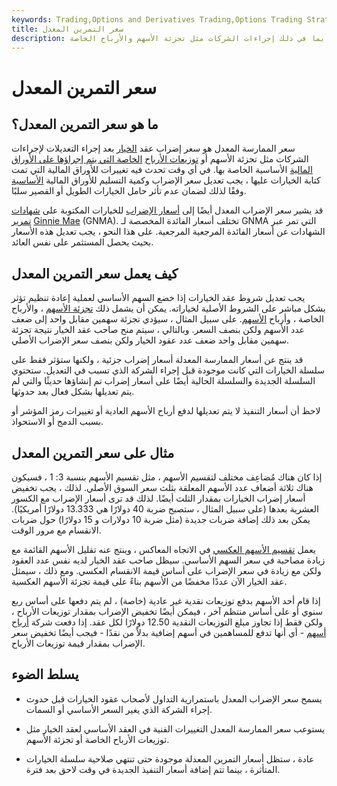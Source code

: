 ```yaml
---
keywords: Trading,Options and Derivatives Trading,Options Trading Strategy and Education,Options and Derivatives,Strategy and Education
title: سعر التمرين المعدل
description: سعر الممارسة المعدل هو سعر إضراب عقد الخيار المعدل بما في ذلك إجراءات الشركات مثل تجزئة الأسهم والأرباح الخاصة.
---
```


# سعر التمرين المعدل
## ما هو سعر التمرين المعدل؟

سعر الممارسة المعدل هو سعر إضراب عقد [الخيار](/optionscontract) بعد إجراء التعديلات لإجراءات الشركات مثل تجزئة الأسهم أو [توزيعات الأرباح](/specialdividend) [الخاصة التي يتم إجراؤها على الأوراق المالية](/specialdividend) الأساسية الخاصة بها. في أي وقت تحدث فيه تغييرات للأوراق المالية التي تمت كتابة الخيارات عليها ، يجب تعديل سعر الإضراب وكمية التسليم للأوراق المالية [الأساسية](/underlying-security) وفقًا لذلك لضمان عدم تأثر حامل الخيارات الطويل أو القصير سلبًا.

قد يشير سعر الإضراب المعدل أيضًا إلى [أسعار الإضراب](/strikeprice) للخيارات المكتوبة على [شهادات تمرير](/passthroughcertificate) [Ginnie Mae](/ginniemae) (GNMA). تختلف أسعار الفائدة المخصصة لـ GNMA التي تمر عبر الشهادات عن أسعار الفائدة المرجعية المرجعية. على هذا النحو ، يجب تعديل هذه الأسعار بحيث يحصل المستثمر على نفس العائد.

## كيف يعمل سعر التمرين المعدل

يجب تعديل شروط عقد الخيارات إذا خضع السهم الأساسي لعملية إعادة تنظيم تؤثر بشكل مباشر على الشروط الأصلية لخياراته. يمكن أن يشمل ذلك [تجزئة الأسهم](/stocksplit) ، والأرباح الخاصة ، وأرباح [الأسهم](/stockdividend). على سبيل المثال ، سيؤدي تجزئة سهمين مقابل واحد إلى ضعف عدد الأسهم ولكن بنصف السعر. وبالتالي ، سيتم منح صاحب عقد الخيار نتيجة تجزئة سهمين مقابل واحد ضعف عدد عقود الخيار ولكن بنصف سعر الإضراب الأصلي.

قد ينتج عن أسعار الممارسة المعدلة أسعار إضراب جزئية ، ولكنها ستؤثر فقط على سلسلة الخيارات التي كانت موجودة قبل إجراء الشركة الذي تسبب في التعديل. ستحتوي السلسلة الجديدة والسلسلة الحالية أيضًا على أسعار إضراب تم إنشاؤها حديثًا والتي لم يتم تعديلها بشكل فعال بعد حدوثها.

لاحظ أن أسعار التنفيذ لا يتم تعديلها لدفع أرباح الأسهم العادية أو تغييرات رمز المؤشر أو بسبب الدمج أو الاستحواذ.

## مثال على سعر التمرين المعدل

إذا كان هناك مُضاعِف مختلف لتقسيم الأسهم ، مثل تقسيم الأسهم بنسبة 3: 1 ، فسيكون هناك ثلاثة أضعاف عدد الأسهم المعلقة بثلث سعر السوق الأصلي. لذلك ، يجب تخفيض أسعار إضراب الخيارات بمقدار الثلث أيضًا. لذلك قد ترى أسعار الإضراب مع الكسور العشرية بعدها (على سبيل المثال ، ستصبح ضربة 40 دولارًا هي 13.333 دولارًا أمريكيًا). يمكن بعد ذلك إضافة ضربات جديدة (مثل ضربة 10 دولارات و 15 دولارًا) حول ضربات الانقسام مع مرور الوقت.

يعمل [تقسيم الأسهم العكسي](/reversesplit) في الاتجاه المعاكس ، وينتج عنه تقليل الأسهم القائمة مع زيادة مصاحبة في سعر السهم الأساسي. سيظل صاحب عقد الخيار لديه نفس عدد العقود ولكن مع زيادة في سعر الإضراب على أساس قيمة الانقسام العكسي. ومع ذلك ، سيمثل عقد الخيار الآن عددًا مخفضًا من الأسهم بناءً على قيمة تجزئة الأسهم العكسية.

إذا قام أحد الأسهم بدفع توزيعات نقدية غير عادية (خاصة) ، لم يتم دفعها على أساس ربع سنوي أو على أساس منتظم آخر ، فيمكن أيضًا تخفيض الإضراب بمقدار توزيعات الأرباح ، ولكن فقط إذا تجاوز مبلغ التوزيعات النقدية 12.50 دولارًا لكل عقد. إذا دفعت شركة [أرباح أسهم](/stockdividend) - أي أنها تدفع للمساهمين في أسهم إضافية بدلاً من نقدًا - فيجب أيضًا تخفيض سعر الإضراب بمقدار قيمة توزيعات الأرباح.

## يسلط الضوء

- يسمح سعر الإضراب المعدل باستمرارية التداول لأصحاب عقود الخيارات قبل حدوث إجراء الشركة الذي يغير السعر الأساسي أو السمات.

- يستوعب سعر الممارسة المعدل التغييرات الفنية في العقد الأساسي لعقد الخيار مثل توزيعات الأرباح الخاصة أو تجزئة الأسهم.

- عادة ، ستظل أسعار التمرين المعدلة موجودة حتى تنتهي صلاحية سلسلة الخيارات المتأثرة ، بينما تتم إضافة أسعار التنفيذ الجديدة في وقت لاحق بعد فترة.

